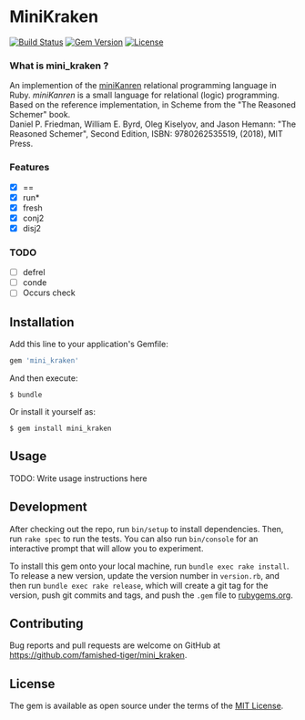# MiniKraken
[![Build Status](https://travis-ci.org/famished-tiger/mini_kraken.svg?branch=master)](https://travis-ci.org/famished-tiger/mini_kraken)
[![Gem Version](https://badge.fury.io/rb/mini_kraken.svg)](https://badge.fury.io/rb/mini_kraken)
[![License](https://img.shields.io/badge/license-MIT-brightgreen.svg?style=flat)](https://github.com/famished-tiger/mini_kraken/blob/master/LICENSE.txt)

### What is __mini_kraken__ ?   
An implemention of the [miniKanren](http://minikanren.org/) relational programming language in Ruby.
*miniKanren* is a small language for relational (logic) programming.  
Based on the reference implementation, in Scheme from the "The Reasoned Schemer" book.  
Daniel P. Friedman, William E. Byrd, Oleg Kiselyov, and Jason Hemann: "The Reasoned Schemer", Second Edition,
ISBN: 9780262535519, (2018), MIT Press.

### Features
- [X] ==  
- [X] run\*  
- [X] fresh 
- [X] conj2  
- [X] disj2  

### TODO
- [ ] defrel 
- [ ] conde  
- [ ] Occurs check

## Installation

Add this line to your application's Gemfile:

```ruby
gem 'mini_kraken'
```

And then execute:

    $ bundle

Or install it yourself as:

    $ gem install mini_kraken

## Usage

TODO: Write usage instructions here

## Development

After checking out the repo, run `bin/setup` to install dependencies. Then, run `rake spec` to run the tests. You can also run `bin/console` for an interactive prompt that will allow you to experiment.

To install this gem onto your local machine, run `bundle exec rake install`. To release a new version, update the version number in `version.rb`, and then run `bundle exec rake release`, which will create a git tag for the version, push git commits and tags, and push the `.gem` file to [rubygems.org](https://rubygems.org).

## Contributing

Bug reports and pull requests are welcome on GitHub at https://github.com/famished-tiger/mini_kraken.

## License

The gem is available as open source under the terms of the [MIT License](https://opensource.org/licenses/MIT).
